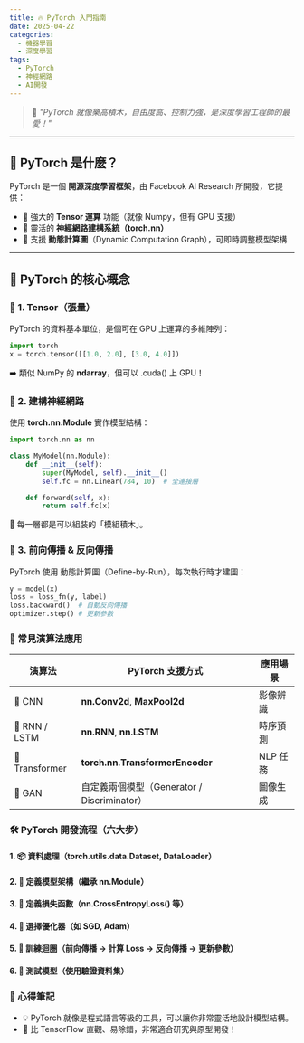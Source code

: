 ```yaml
---
title: 🔥 PyTorch 入門指南
date: 2025-04-22
categories: 
  - 機器學習
  - 深度學習
tags:
  - PyTorch
  - 神經網路
  - AI開發
---
```


> 🧠 *"PyTorch 就像樂高積木，自由度高、控制力強，是深度學習工程師的最愛！"*

---

## 🚀 PyTorch 是什麼？

PyTorch 是一個 **開源深度學習框架**，由 Facebook AI Research 所開發，它提供：

- 🧮 強大的 **Tensor 運算** 功能（就像 Numpy，但有 GPU 支援）
- 🧱 靈活的 **神經網路建構系統（torch.nn）**
- 🔁 支援 **動態計算圖**（Dynamic Computation Graph），可即時調整模型架構

---

## 🧠 PyTorch 的核心概念

### 🧊 1. Tensor（張量）

PyTorch 的資料基本單位，是個可在 GPU 上運算的多維陣列：

```python
import torch
x = torch.tensor([[1.0, 2.0], [3.0, 4.0]])
```

➡️ 類似 NumPy 的 **ndarray**，但可以 .cuda() 上 GPU！

### 🧱 2. 建構神經網路

使用 **torch.nn.Module** 實作模型結構：

```python
import torch.nn as nn

class MyModel(nn.Module):
    def __init__(self):
        super(MyModel, self).__init__()
        self.fc = nn.Linear(784, 10)  # 全連接層

    def forward(self, x):
        return self.fc(x)
```
🔧 每一層都是可以組裝的「模組積木」。

### 🔄 3. 前向傳播 & 反向傳播

PyTorch 使用 動態計算圖（Define-by-Run），每次執行時才建圖：

```python
y = model(x)
loss = loss_fn(y, label)
loss.backward()  # 自動反向傳播
optimizer.step() # 更新參數
```

### 🧮 常見演算法應用

| 演算法 | PyTorch 支援方式 | 應用場景 |
| -----| ---- | ---- |
| 🎯 CNN | **nn.Conv2d**, **MaxPool2d** | 影像辨識 |
| 🧠 RNN / LSTM | **nn.RNN**, **nn.LSTM** | 時序預測 |
| 🧠 Transformer | **torch.nn.TransformerEncoder** | NLP 任務 |
| 🎲 GAN | 自定義兩個模型（Generator / Discriminator） | 圖像生成 |

### 🛠 PyTorch 開發流程（六大步）

#### 1. 📦 資料處理（**torch.utils.data.Dataset**, DataLoader）
#### 2. 🧱 定義模型架構（繼承 **nn.Module**）
#### 3. 🧮 定義損失函數（**nn.CrossEntropyLoss()** 等）
#### 4. 🛞 選擇優化器（如 SGD, Adam）
#### 5. 🔁 訓練迴圈（前向傳播 → 計算 Loss → 反向傳播 → 更新參數）
#### 6. 🧪 測試模型（使用驗證資料集）

### 📌 心得筆記

- 💡 PyTorch 就像是程式語言等級的工具，可以讓你非常靈活地設計模型結構。
- 💪 比 TensorFlow 直觀、易除錯，非常適合研究與原型開發！